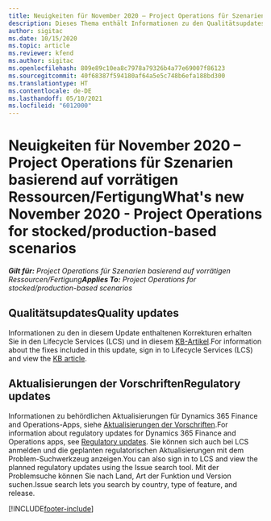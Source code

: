 ```yaml
---
title: Neuigkeiten für November 2020 – Project Operations für Szenarien basierend auf vorrätigen Ressourcen/Fertigung
description: Dieses Thema enthält Informationen zu den Qualitätsupdates, die in der Version von Project Operations vom November 2020 für Szenarien basierend auf auf vorrätigen Ressourcen/Fertigung verfügbar sind.
author: sigitac
ms.date: 10/15/2020
ms.topic: article
ms.reviewer: kfend
ms.author: sigitac
ms.openlocfilehash: 809e89c10ea8c7978a79326b4a77e69007f86123
ms.sourcegitcommit: 40f68387f594180af64a5e5c748b6efa188bd300
ms.translationtype: HT
ms.contentlocale: de-DE
ms.lasthandoff: 05/10/2021
ms.locfileid: "6012000"
---
```

# <a name="whats-new-november-2020---project-operations-for-stockedproduction-based-scenarios"></a><span data-ttu-id="d8af0-103">Neuigkeiten für November 2020 – Project Operations für Szenarien basierend auf vorrätigen Ressourcen/Fertigung</span><span class="sxs-lookup"><span data-stu-id="d8af0-103">What's new November 2020 - Project Operations for stocked/production-based scenarios</span></span>

<span data-ttu-id="d8af0-104">_**Gilt für:** Project Operations für Szenarien basierend auf vorrätigen Ressourcen/Fertigung_</span><span class="sxs-lookup"><span data-stu-id="d8af0-104">_**Applies To:** Project Operations for stocked/production-based scenarios_</span></span>

## <a name="quality-updates"></a><span data-ttu-id="d8af0-105">Qualitätsupdates</span><span class="sxs-lookup"><span data-stu-id="d8af0-105">Quality updates</span></span>

<span data-ttu-id="d8af0-106">Informationen zu den in diesem Update enthaltenen Korrekturen erhalten Sie in den Lifecycle Services (LCS) und in diesem [KB-Artikel](https://fix.lcs.dynamics.com/Issue/Details?bugId=488609&amp;dbType=3&amp;qc=8251e8e1d5e2386de850599926c1adc3fec8e2ba25308036d22cdfe0a1c28fc7).</span><span class="sxs-lookup"><span data-stu-id="d8af0-106">For information about the fixes included in this update, sign in to Lifecycle Services (LCS) and view the [KB article](https://fix.lcs.dynamics.com/Issue/Details?bugId=488609&amp;dbType=3&amp;qc=8251e8e1d5e2386de850599926c1adc3fec8e2ba25308036d22cdfe0a1c28fc7).</span></span>

## <a name="regulatory-updates"></a><span data-ttu-id="d8af0-107">Aktualisierungen der Vorschriften</span><span class="sxs-lookup"><span data-stu-id="d8af0-107">Regulatory updates</span></span>

<span data-ttu-id="d8af0-108">Informationen zu behördlichen Aktualisierungen für Dynamics 365 Finance and Operations-Apps, siehe [Aktualisierungen der Vorschriften](/dynamics365/finance/localizations/regulatory-updates).</span><span class="sxs-lookup"><span data-stu-id="d8af0-108">For information about regulatory updates for Dynamics 365 Finance and Operations apps, see [Regulatory updates](/dynamics365/finance/localizations/regulatory-updates).</span></span> <span data-ttu-id="d8af0-109">Sie können sich auch bei LCS anmelden und die geplanten regulatorischen Aktualisierungen mit dem Problem-Suchwerkzeug anzeigen.</span><span class="sxs-lookup"><span data-stu-id="d8af0-109">You can also sign in to LCS and view the planned regulatory updates using the Issue search tool.</span></span> <span data-ttu-id="d8af0-110">Mit der Problemsuche können Sie nach Land, Art der Funktion und Version suchen.</span><span class="sxs-lookup"><span data-stu-id="d8af0-110">Issue search lets you search by country, type of feature, and release.</span></span>


[!INCLUDE[footer-include](../../includes/footer-banner.md)]